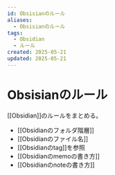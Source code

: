 ```yaml
---
id: Obsisianのルール
aliases:
  - Obsisianのルール
tags:
  - Obsidian
  - ルール
created: 2025-05-21
updated: 2025-05-21
---
```


# Obsisianのルール

[[Obsidian]]のルールをまとめる。

- [[Obsidianのフォルダ階層]]
- [[Obsidianのファイル名]]
- [[Obsidianのtag]]を参照
- [[Obsidianのmemoの書き方]]
- [[Obsidianのnoteの書き方]]
